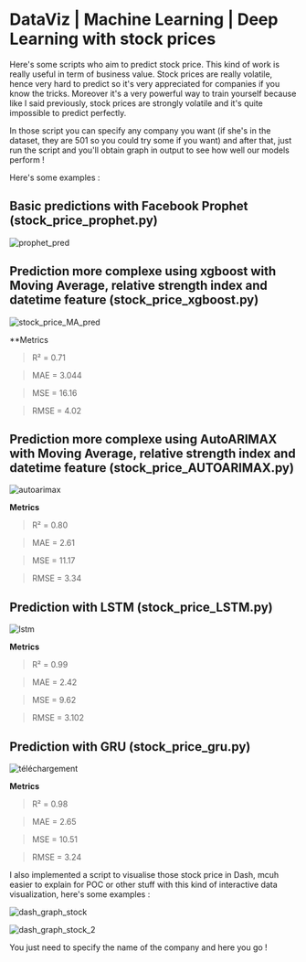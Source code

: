 # DataViz | Machine Learning | Deep Learning with stock prices

Here's some scripts who aim to predict stock price. This kind of work is really useful in term of business value. Stock prices are really volatile, hence very hard to predict so it's very appreciated for companies if you know the tricks. Moreover it's a very powerful way to train yourself because like I said previously, stock prices are strongly volatile and it's quite impossible to predict perfectly.

In those script you can specify any company you want (if she's in the dataset, they are 501 so you could try some if you want) and after that, just run the script and you'll obtain graph in output to see how well our models perform !


Here's some examples :

## Basic predictions with Facebook Prophet (stock_price_prophet.py)

![prophet_pred](https://user-images.githubusercontent.com/49553009/91452495-ee508880-e87e-11ea-94c9-c6a419a155f3.png)

## Prediction more complexe using xgboost with Moving Average, relative strength index and datetime feature (stock_price_xgboost.py)

![stock_price_MA_pred](https://user-images.githubusercontent.com/49553009/91452515-f27ca600-e87e-11ea-86a6-721023350390.png)

**Metrics

> R² = 0.71

> MAE = 3.044

> MSE = 16.16

> RMSE = 4.02

## Prediction more complexe using AutoARIMAX with Moving Average, relative strength index and datetime feature (stock_price_AUTOARIMAX.py)

![autoarimax](https://user-images.githubusercontent.com/49553009/95889301-87315980-0d82-11eb-8e86-9c5409bcc69f.png)

**Metrics**

> R² = 0.80

> MAE = 2.61

> MSE = 11.17

> RMSE = 3.34

## Prediction with LSTM (stock_price_LSTM.py)

![lstm](https://user-images.githubusercontent.com/49553009/95762150-9db9b100-0cad-11eb-8265-01b5105ffe71.png)

**Metrics**

> R² = 0.99

> MAE = 2.42

> MSE = 9.62

> RMSE = 3.102


## Prediction with GRU (stock_price_gru.py)

![téléchargement](https://user-images.githubusercontent.com/49553009/95761014-043dcf80-0cac-11eb-9552-5a30cd57d9ad.png)

**Metrics**

> R² = 0.98

> MAE = 2.65

> MSE = 10.51

> RMSE = 3.24




I also implemented a script to visualise those stock price in Dash, mcuh easier to explain for POC or other stuff with this kind of interactive data visualization, here's some examples :

![dash_graph_stock](https://user-images.githubusercontent.com/49553009/91452458-e2fd5d00-e87e-11ea-8292-96399b69ef2f.png)

![dash_graph_stock_2](https://user-images.githubusercontent.com/49553009/91452467-e690e400-e87e-11ea-962e-e3697f017188.png)


You just need to specify the name of the company and here you go !


